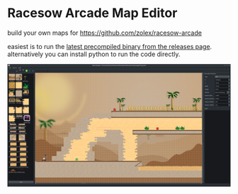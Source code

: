# Racesow Arcade Map Editor

build your own maps for https://github.com/zolex/racesow-arcade

easiest is to run the [latest precompiled binary from the releases page](https://github.com/zolex/RAME/releases/tag/alpha.1). alternatively you can install python to run the code directly.

![RAME.png](docs/RAME.png)